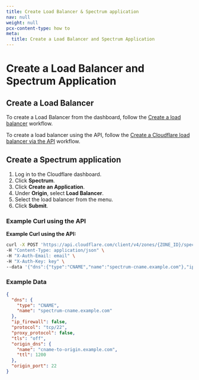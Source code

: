 ```yaml
---
title: Create Load Balancer & Spectrum application
nav: null
weight: null
pcx-content-type: how to
meta:
  title: Create a Load Balancer and Spectrum Application
---
```


# Create a Load Balancer and Spectrum Application

## Create a Load Balancer

To create a Load Balancer from the dashboard, follow the [Create a load balancer](https://developers.cloudflare.com/load-balancing/create-load-balancer-ui#workflow) workflow.

To create a load balancer using the API, follow the [Create a Cloudflare load balancer via the API](https://developers.cloudflare.com/load-balancing/create-load-balancer-api) workflow.

## Create a Spectrum application

1. Log in to the Cloudflare dashboard.
1. Click **Spectrum**.
1. Click **Create an Application**.
1. Under **Origin**, select **Load Balancer**.
1. Select the load balancer from the menu.
1. Click **Submit**.

### Example Curl using the API

**Example Curl using the API:**

```bash
curl -X POST 'https://api.cloudflare.com/client/v4/zones/{ZONE_ID}/spectrum/apps' \
-H "Content-Type: application/json" \
-H "X-Auth-Email: email" \
-H "X-Auth-Key: key" \
--data '{"dns":{"type":"CNAME","name":"spectrum-cname.example.com"},"ip_firewall":false,"protocol":"tcp/22","proxy_protocol":false,"tls":"off","origin_dns": {"name": "cname-to-origin.example.com", "ttl": 1200}, "origin_port": 22}'
```

### Example Data

```json
{
  "dns": {
    "type": "CNAME",
    "name": "spectrum-cname.example.com"
  },
  "ip_firewall": false,
  "protocol": "tcp/22",
  "proxy_protocol": false,
  "tls": "off",
  "origin_dns": {
    "name": "cname-to-origin.example.com",
    "ttl": 1200
  },
  "origin_port": 22
}
```